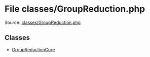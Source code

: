 File classes/GroupReduction.php
=========

Source: [classes/GroupReduction.php](https://github.com/PrestaShop/PrestaShop/blob/1.5.6.1/classes/GroupReduction.php)


Classes
-------

* [GroupReductionCore](class.GroupReductionCore.md)

